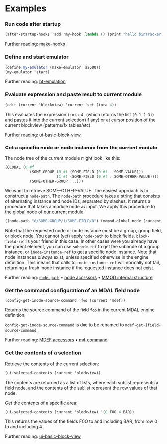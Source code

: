 # Examples

### Run code after startup

```scheme
(after-startup-hooks 'add 'my-hook (lambda () (print "hello bintracker"))
```

Further reading: [make-hooks](generated/bt-types.md#procedure-make-hooks-hooks)


### Define and start emulator

```scheme
(define my-emulator (make-emulator 'a2600))
(my-emulator 'start)
```

Further reading: [bt-emulation](generated/bt-emulation.md)


### Evaluate expression and paste result to current module

```scheme
(edit (current 'blockview) 'current 'set (iota 4))
```

This evaluates the expression `(iota 4)` (which returns the list `(0 1 2 3)`) and pastes it into the current selection (if any) or at cursor position of the current blockview (patterns/fx tables/etc).

Further reading: [ui-basic-block-view](generated/bt-gui.md#class-ltui-basic-block-viewgt)


### Get a specific node or node instance from the current module

The node tree of the current module might look like this:

```Scheme
(GLOBAL (0 #f
           (SOME-GROUP (0 #f (SOME-FIELD (0 #f . SOME-VALUE)))
                       (1 #f (SOME-FIELD (0 #f . SOME-OTHER-VALUE))))
		   (SOME-OTHER-GROUP ...)))
```

We want to retrieve SOME-OTHER-VALUE. The easiest approach is to construct a `node-path`. The `node-path` procedure takes a string that consists of alternating instance and node IDs, separated by slashes. It returns a procedure that takes a module node as input. We apply this procedure to the global node of our current module.

```Scheme
((node-path "0/SOME-GROUP/1/SOME-FIELD/0") (mdmod-global-node (current 'mmod)))
```

Note that the requested node or node instance must be a group, group field, or block node. You cannot (yet) apply `node-path` to block fields. `block-field-ref` is your friend in this case. In other cases were you already have the parent element, you can use `subnode-ref` to get the subnode of a group instance, or `inode-instance-ref` to get a specific node instance. Note that node instances *always* exist, unless specified otherwise in the engine definition. This means that calls to `inode-instance-ref` will normally not fail, returning a fresh inode instance if the requested instance does not exist.

Further reading: [`node-path`](generated/md-types.md#procedure-node-path-p) • [node accessors](generated/md-types.md#mdmod-input-nodes) • [MMOD internal structure](generated/md-types.md#mdmod-module)


### Get the command configuration of an MDAL field node

```scheme
(config-get-inode-source-command 'foo (current 'mdef))
```

Returns the source command of the field `foo` in the current MDAL engine definition.

`config-get-inode-source-command` is due to be renamed to `mdef-get-ifield-source-command`.

Further reading: [MDEF accessors](generated/md-config.md#procedure-config-get-parent-node-id) • [md-command](generated/md-command.md)


### Get the contents of a selection

Retrieve the contents of the current selection:

```scheme
(ui-selected-contents (current 'blockview))
```

The contents are returned as a list of lists, where each sublist represents a field node, and the contents of the sublist represent the row values of that node.

Get the contents of a specific area:

```scheme
(ui-selected-contents (current 'blockview) '(0 FOO 4 BAR))
```

This returns the values of the fields FOO to and including BAR, from row 0 to and including 4.

Further reading: [ui-basic-block-view](generated/bt-gui.md#class-ltui-basic-block-viewgt)
